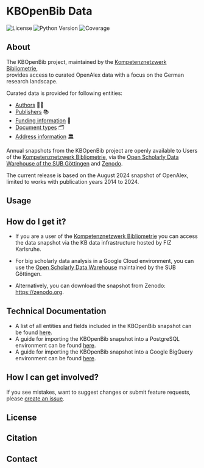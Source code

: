 # KBOpenBib Data

![License](https://img.shields.io/badge/License-CC0%5f1.0-orange)
![Python Version](https://img.shields.io/badge/Python-3.11-blue)
![Coverage](https://img.shields.io/badge/Coverage-99%25-4c1)

## About

The KBOpenBib project, maintained by the [Kompetenznetzwerk Bibliometrie](https://bibliometrie.info),  
provides access to curated OpenAlex data with a focus on the German research landscape.

Curated data is provided for following entities: 

- [Authors](examples/authors.md) 👩‍🎓
- [Publishers](examples/publishers.md) 📚
- [Funding information](examples/funder_information.md) 📄
- [Document types](examples/document_types.md) 🗂️
- [Address information](examples/address_information.md) 🏛️

Annual snapshots from the KBOpenBib project are openly available to Users of the 
[Kompetenznetzwerk Bibliometrie](https://bibliometrie.info), via the 
[Open Scholarly Data Warehouse of the SUB Göttingen](https://subugoe.github.io/scholcomm_analytics/data.html)
and [Zenodo](https://zenodo.org).

The current release is based on the August 2024 snapshot of OpenAlex, limited to works
with publication years 2014 to 2024.

## Usage

## How do I get it?

- If you are a user of the [Kompetenznetzwerk Bibliometrie](https://bibliometrie.info)
you can access the data snapshot via the KB data infrastructure hosted by FIZ Karlsruhe.

- For big scholarly data analysis in a Google Cloud environment, you can use the 
[Open Scholarly Data Warehouse](https://subugoe.github.io/scholcomm_analytics/data.html)
maintained by the SUB Göttingen.

- Alternatively, you can download the snapshot from Zenodo: https://zenodo.org. 

## Technical Documentation

- A list of all entities and fields included in the KBOpenBib snapshot can be found
[here](examples/working_with_kbopenbib_data.md).
- A guide for importing the KBOpenBib snapshot into a PostgreSQL environment can be 
found [here](examples/working_with_postgresql.md).
- A guide for importing the KBOpenBib snapshot into a Google BigQuery environment can be 
found [here](examples/working_with_bigquery.md).

## How I can get involved?

If you see mistakes, want to suggest changes or submit feature requests, please 
[create an issue](https://github.com/kbopenbib/kbopenbib_data/issues).

## License

## Citation

## Contact




